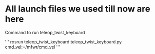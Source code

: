 # All launch files we used till now are here

Command to run teleop_twist_keyboard

'''
rosrun teleop_twist_keyboard teleop_twist_keyboard.py cmd_vel:=/mfwr/cmd_vel
'''
